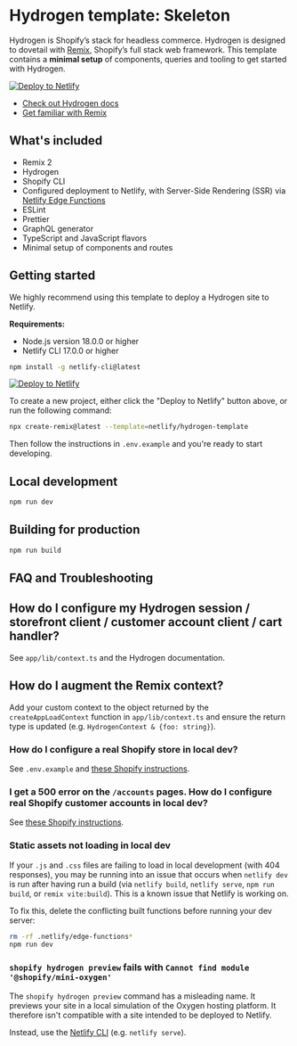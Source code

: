 # Hydrogen template: Skeleton

Hydrogen is Shopify’s stack for headless commerce. Hydrogen is designed to dovetail with [Remix](https://remix.run/), Shopify’s full stack web framework. This template contains a **minimal setup** of components, queries and tooling to get started with Hydrogen.

[![Deploy to Netlify](https://www.netlify.com/img/deploy/button.svg)](https://app.netlify.com/start/deploy?repository=https://github.com/netlify/hydrogen-template)

- [Check out Hydrogen docs](https://shopify.dev/custom-storefronts/hydrogen)
- [Get familiar with Remix](https://remix.run/docs/)

## What's included

- Remix 2
- Hydrogen
- Shopify CLI
- Configured deployment to Netlify, with Server-Side Rendering (SSR) via [Netlify Edge
  Functions](https://docs.netlify.com/edge-functions/overview/)
- ESLint
- Prettier
- GraphQL generator
- TypeScript and JavaScript flavors
- Minimal setup of components and routes

## Getting started

We highly recommend using this template to deploy a Hydrogen site to Netlify.

**Requirements:**

- Node.js version 18.0.0 or higher
- Netlify CLI 17.0.0 or higher

```bash
npm install -g netlify-cli@latest
```

[![Deploy to Netlify](https://www.netlify.com/img/deploy/button.svg)](https://app.netlify.com/start/deploy?repository=https://github.com/netlify/hydrogen-template)

To create a new project, either click the "Deploy to Netlify" button above, or run the following command:

```bash
npx create-remix@latest --template=netlify/hydrogen-template
```

Then follow the instructions in `.env.example` and you're ready to start developing.

## Local development

```bash
npm run dev
```

## Building for production

```bash
npm run build
```

## FAQ and Troubleshooting

## How do I configure my Hydrogen session / storefront client / customer account client / cart handler?

See `app/lib/context.ts` and the Hydrogen documentation.

## How do I augment the Remix context?

Add your custom context to the object returned by the `createAppLoadContext` function in
`app/lib/context.ts` and ensure the return type is updated (e.g. `HydrogenContext & {foo: string}`).

### How do I configure a real Shopify store in local dev?

See `.env.example` and
[these Shopify instructions](https://shopify.dev/docs/storefronts/headless/building-with-the-storefront-api/getting-started).

### I get a 500 error on the `/accounts` pages. How do I configure real Shopify customer accounts in local dev?

See [these Shopify instructions](https://shopify.dev/docs/storefronts/headless/building-with-the-customer-account-api/hydrogen).

### Static assets not loading in local dev

If your `.js` and `.css` files are failing to load in local development (with 404 responses), you
may be running into an issue that occurs when `netlify dev` is run after having run a build (via
`netlify build`, `netlify serve`, `npm run build`, or `remix vite:build`). This is a known issue
that Netlify is working on.

To fix this, delete the conflicting built functions before running your dev server:

```bash
rm -rf .netlify/edge-functions*
npm run dev
```

### `shopify hydrogen preview` fails with `Cannot find module '@shopify/mini-oxygen'`

The `shopify hydrogen preview` command has a misleading name. It previews your site in a local
simulation of the Oxygen hosting platform. It therefore isn't compatible with a site intended to be
deployed to Netlify.

Instead, use the [Netlify CLI](https://docs.netlify.com/cli/get-started/) (e.g. `netlify serve`).
